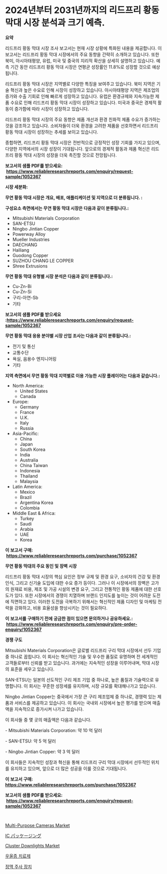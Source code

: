 <p><h1>2024년부터 2031년까지의 리드프리 황동 막대 시장 분석과 크기 예측.</h1></p><p><strong>요약</strong></p>
<p><p>리드프리 황동 막대 시장 조사 보고서는 현재 시장 상황에 특화된 내용을 제공합니다. 이 보고서는 리드프리 황동 막대 시장에서의 주요 동향을 간략히 소개하고 있습니다. 또한 북미, 아시아태평양, 유럽, 미국 및 중국의 지리적 확산을 상세히 설명하고 있습니다. 예측 기간 동안 리드프리 황동 막대 시장은 연평균 성장률인 11.8%로 성장할 것으로 예상됩니다.</p><p>리드프리 황동 막대 시장은 지역별로 다양한 특징을 보여주고 있습니다. 북미 지역은 기술 혁신과 높은 수요로 인해 시장이 성장하고 있습니다. 아시아태평양 지역은 제조업의 증가와 수출 기회로 인해 빠르게 성장하고 있습니다. 유럽은 환경규제와 지속가능한 제품 수요로 인해 리드프리 황동 막대 시장이 성장하고 있습니다. 미국과 중국은 경제적 활동이 증가함에 따라 시장이 성장하고 있습니다.</p><p>리드프리 황동 막대 시장의 주요 동향은 제품 개선과 환경 친화적 제품 수요가 증가하는 것을 강조하고 있습니다. 소비자들이 더욱 환경을 고려한 제품을 선호하면서 리드프리 황동 막대 시장이 성장하는 추세를 보이고 있습니다.</p><p>종합하면, 리드프리 황동 막대 시장은 전반적으로 긍정적인 성장 기회를 가지고 있으며, 다양한 지역에서의 시장 성장이 기대됩니다. 앞으로의 경제적 활동과 제품 혁신은 리드프리 황동 막대 시장의 성장을 더욱 촉진할 것으로 전망됩니다.</p></p>
<p><strong>보고서의 샘플 PDF를 받으세요: &nbsp;<a href="https://www.reliableresearchreports.com/enquiry/request-sample/1052367">https://www.reliableresearchreports.com/enquiry/request-sample/1052367</a></strong></p>
<p><strong>시장 세분화:</strong></p>
<p><strong> 무연 황동 막대 시장은 개요, 배포, 애플리케이션 및 지역으로 더 분류됩니다. :</strong></p>
<p><strong>구성요소 측면에서는 무연 황동 막대 시장은 다음과 같이 분류됩니다.:</strong></p>
<p><ul><li>Mitsubishi Materials Corporation</li><li>SAN-ETSU</li><li>Ningbo Jintian Copper</li><li>Powerway Alloy</li><li>Mueller Industries</li><li>DAECHANG</li><li>Hailiang</li><li>Guodong Copper</li><li>SUZHOU CHANG LE COPPER</li><li>Shree Extrusions</li></ul></p>
<p><strong> 무연 황동 막대 유형별 시장 분석은 다음과 같이 분류됩니다.:</strong></p>
<p><ul><li>Cu-Zn-Bi</li><li>Cu-Zn-Si</li><li>구리-아연-Sb</li><li>기타</li></ul></p>
<p><strong>보고서의 샘플 PDF를 받으세요 :<a href="https://www.reliableresearchreports.com/enquiry/request-sample/1052367">https://www.reliableresearchreports.com/enquiry/request-sample/1052367</a></strong></p>
<p><strong> 무연 황동 막대 응용 분야별 시장 산업 조사는 다음과 같이 분류됩니다.:</strong></p>
<p><ul><li>전기 및 통신</li><li>교통수단</li><li>욕실, 음용수 엔지니어링</li><li>기타</li></ul></p>
<p><strong>지역 측면에서 무연 황동 막대 지역별로 이용 가능한 시장 플레이어는 다음과 같습니다.:</strong></p>
<p><ul>
    <li>
        North America:
        <ul>
            <li>United States</li>
            <li>Canada</li>
        </ul>
    </li>
    <li>
        Europe:
        <ul>
            <li>Germany</li>
            <li>France</li>
            <li>U.K.</li>
            <li>Italy</li>
            <li>Russia</li>
        </ul>
    </li>
    <li>
        Asia-Pacific:
        <ul>
            <li>China</li>
            <li>Japan</li>
            <li>South Korea</li>
            <li>India</li>
            <li>Australia</li>
            <li>China Taiwan</li>
            <li>Indonesia</li>
            <li>Thailand</li>
            <li>Malaysia</li>
        </ul>
    </li>
    <li>
        Latin America:
        <ul>
            <li>Mexico</li>
            <li>Brazil</li>
            <li>Argentina Korea</li>
            <li>Colombia</li>
        </ul>
    </li>
    <li>
        Middle East & Africa:
        <ul>
            <li>Turkey</li>
            <li>Saudi</li>
            <li>Arabia</li>
            <li>UAE</li>
            <li>Korea</li>
        </ul>
    </li>
    </ul></p>
<p><strong>이 보고서 구매: &nbsp;<a href="https://www.reliableresearchreports.com/purchase/1052367">https://www.reliableresearchreports.com/purchase/1052367</a></strong></p>
<p><strong>무연 황동 막대의 주요 동인 및 장벽 시장</strong></p>
<p><p>리드프리 황동 막대 시장의 핵심 요인은 정부 규제 및 환경 요구, 소비자의 건강 및 환경 인식, 그리고 신기술 도입에 대한 수요 증가 등이다. 그러나 이 시장에서의 장벽은 고가의 원재료 비용, 제조 및 가공 시설의 변경 요구, 그리고 전통적인 황동 제품에 대한 선호도가 있다. 또한 시장에서의 경쟁이 치열하며 브랜드 인지도를 높이는 것이 어려운 도전에 직면하고 있다. 이러한 도전을 극복하기 위해서는 혁신적인 제품 디자인 및 마케팅 전략을 강화하고, 비용 효율성을 향상시키는 것이 필요하다.</p></p>
<p><strong>이 보고서를 구매하기 전에 궁금한 점이 있으면 문의하거나 공유하세요.: &nbsp;<a href="https://www.reliableresearchreports.com/enquiry/pre-order-enquiry/1052367">https://www.reliableresearchreports.com/enquiry/pre-order-enquiry/1052367</a></strong></p>
<p><strong>경쟁 구도</strong></p>
<p><p>Mitsubishi Materials Corporation은 글로벌 리드프리 구리 막대 시장에서 선두 기업 중 하나로 꼽힙니다. 이 회사는 혁신적인 기술 및 우수한 품질로 유명하며 전 세계적인 고객들로부터 신뢰를 받고 있습니다. 과거에는 지속적인 성장을 이루어내며, 막대 시장의 표준을 세우고 있습니다.</p><p>SAN-ETSU는 일본의 선도적인 구리 제조 기업 중 하나로, 높은 품질과 기술력으로 유명합니다. 이 회사는 꾸준한 성장세를 유지하며, 시장 규모를 확대해나가고 있습니다.</p><p>Ningbo Jintian Copper는 중국에서 가장 큰 구리 제조업체 중 하나로, 경쟁력 있는 제품과 서비스를 제공하고 있습니다. 이 회사는 국내외 시장에서 높은 평가를 받으며 매출액을 지속적으로 증가시켜 나가고 있습니다.</p><p>이 회사들 중 몇 곳의 매출액은 다음과 같습니다.</p><p>- Mitsubishi Materials Corporation: 약 10 억 달러</p><p>- SAN-ETSU: 약 5 억 달러</p><p>- Ningbo Jintian Copper: 약 3 억 달러</p><p>이 회사들은 지속적인 성장과 혁신을 통해 리드프리 구리 막대 시장에서 선두적인 위치를 유지하고 있으며, 앞으로 더 많은 성공을 이룰 것으로 기대됩니다.</p></p>
<p><strong>이 보고서 구매: &nbsp; <a href="https://www.reliableresearchreports.com/purchase/1052367">https://www.reliableresearchreports.com/purchase/1052367</a></strong></p>
<p><strong>보고서의 샘플 PDF를 받으세요: &nbsp;<a href="https://www.reliableresearchreports.com/enquiry/request-sample/1052367">https://www.reliableresearchreports.com/enquiry/request-sample/1052367</a></strong><strong></strong></p>
<p>&nbsp;</p>
<p><p><a href="https://scarlet-rocket-c63.notion.site/Decoding-the-Multi-Purpose-Cameras-Market-A-Deep-Dive-into-the-Latest-Market-Trends-Market-Segment-b763d005553d4fa5aa906ee7f49f1733">Multi-Purpose Cameras Market</a></p><p><a href="https://github.com/ppmazlotr77499/Market-Research-Report-List-1/blob/main/9469088188733.md">IC パッケージング</a></p><p><a href="https://view.publitas.com/reportprime-1/cluster-downlights-market-research-report-provides-critical-insights-that-can-help-shape-business-development-and-investment-strategies/">Cluster Downlights Market</a></p><p><a href="https://github.com/idcefvhkdut6/Market-Research-Report-List-1/blob/main/6637668188638.md">우울증 치료제</a></p><p><a href="https://medium.com/@josephweaver29/%EC%A3%BC%EC%82%AC%EB%B2%95-%EC%A0%91%EA%B7%BC-%EC%9E%A5%EC%B9%98-%EC%8B%9C%EC%9E%A5-%EA%B7%9C%EB%AA%A8-cagr-%ED%8A%B8%EB%A0%8C%EB%93%9C-2024-2030-d9e7b912aede">정맥 주사 장치</a></p></p>